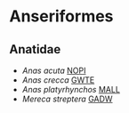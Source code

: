 # Anseriformes
## Anatidae
- *Anas acuta* [NOPI](Anseriformes/Anatidae/Anas.acuta.NOPI.md)
- *Anas crecca* [GWTE](Anseriformes/Anatidae/Anas.crecca.GWTE.md)
- *Anas platyrhynchos* [MALL](Anseriformes/Anatidae/Anas.platyrhynchos.MALL.md)
- *Mereca streptera* [GADW](Anseriformes/Anatidae/Mareca.streptera.md)
